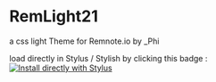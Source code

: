 # RemLight21

a css light Theme for Remnote.io by _Phi

load directly in Stylus / Stylish by clicking this badge :
[![Install directly with Stylus](https://img.shields.io/badge/Install%20directly%20with-Stylus-00adad.svg)](https://raw.githubusercontent.com/cannibalox/RemLight21/master/RemLight21.user.css)

